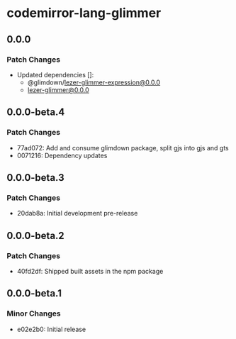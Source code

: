 # codemirror-lang-glimmer

## 0.0.0

### Patch Changes

- Updated dependencies []:
  - @glimdown/lezer-glimmer-expression@0.0.0
  - lezer-glimmer@0.0.0

## 0.0.0-beta.4

### Patch Changes

- 77ad072: Add and consume glimdown package, split gjs into gjs and gts
- 0071216: Dependency updates

## 0.0.0-beta.3

### Patch Changes

- 20dab8a: Initial development pre-release

## 0.0.0-beta.2

### Patch Changes

- 40fd2df: Shipped built assets in the npm package

## 0.0.0-beta.1

### Minor Changes

- e02e2b0: Initial release
